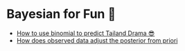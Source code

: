 # Bayesian for Fun 🐬


* [How to use binomial to predict Tailand Drama 😎][1]
* [How does observed data adjust the posterior from priori][2]


[1]:https://github.com/hanhanwu/Hanhan_Data_Science_Practice/blob/master/Applied_Statistics/Learning_Notes/bayesian4fun/she_calls_anata.ipynb
[2]:https://github.com/hanhanwu/Hanhan_Data_Science_Practice/blob/master/Applied_Statistics/Learning_Notes/bayesian4fun/chapter3_expt1.ipynb
